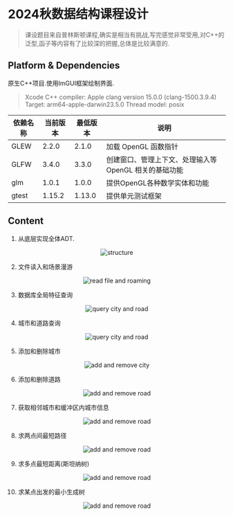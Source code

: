 #  2024秋数据结构课程设计
> 课设题目来自普林斯顿课程,确实是相当有挑战,写完感觉非常受用,对C++的泛型,函子等内容有了比较深的把握,总体是比较满意的.

## Platform & Dependencies
原生C++项目.使用ImGUI框架绘制界面.

> Xcode C++ compiler:
> Apple clang version 15.0.0 (clang-1500.3.9.4)
> Target: arm64-apple-darwin23.5.0
> Thread model: posix

| 依赖名称 | 当前版本 | 最低版本 | 说明 |
| -- | -- | -- | -- |
| GLEW | 2.2.0 | 2.1.0 | 加载 OpenGL 函数指针 |
| GLFW | 3.4.0 | 3.3.0 | 创建窗口、管理上下文、处理输入等 OpenGL 相关的基础功能 |
| glm | 1.0.1 | 1.0.0 | 提供OpenGL各种数学实体和功能|
| gtest | 1.15.2 | 1.13.0 | 提供单元测试框架|

## Content
1. 从底层实现全体ADT.

<p align="center">
    <img src="https://cdn.jsdelivr.net/gh/HereIsZephyrus/zephyrus.img/images/blog/WUSGraph_structure.png" alt="structure" />
</p>

2. 文件读入和场景漫游

<p align="center">
    <img src="https://cdn.jsdelivr.net/gh/HereIsZephyrus/zephyrus.img/images/blog/20250103234331409-ezgif.com-video-to-gif-converter.gif" alt="read file and roaming" />
</p>

3. 数据库全局特征查询

<p align="center">
    <img src="https://cdn.jsdelivr.net/gh/HereIsZephyrus/zephyrus.img/images/blog/global.gif" alt="query city and road" />
</p>

4. 城市和道路查询

<p align="center">
    <img src="https://cdn.jsdelivr.net/gh/HereIsZephyrus/zephyrus.img/images/blog/search_city_and_road.gif" alt="query city and road" />
</p>

5. 添加和删除城市

<p align="center">
    <img src="https://cdn.jsdelivr.net/gh/HereIsZephyrus/zephyrus.img/images/blog/add_and_remove_city.gif" alt="add and remove city" />
</p>

6. 添加和删除道路

<p align="center">
    <img src="https://cdn.jsdelivr.net/gh/HereIsZephyrus/zephyrus.img/images/blog/add_and_remove_road.gif" alt="add and remove road" />
</p>

7. 获取相邻城市和缓冲区内城市信息

<p align="center">
    <img src="https://cdn.jsdelivr.net/gh/HereIsZephyrus/zephyrus.img/images/blog/get_neighbors.gif" alt="add and remove road" />
</p>

8. 求两点间最短路径

<p align="center">
    <img src="https://cdn.jsdelivr.net/gh/HereIsZephyrus/zephyrus.img/images/blog/get_twocity_shortest.gif" alt="add and remove road" />
</p>

9. 求多点最短距离(斯坦纳树)

<p align="center">
    <img src="https://cdn.jsdelivr.net/gh/HereIsZephyrus/zephyrus.img/images/blog/multi_shortest.gif" alt="add and remove road" />
</p>

10. 求某点出发的最小生成树

<p align="center">
    <img src="https://cdn.jsdelivr.net/gh/HereIsZephyrus/zephyrus.img/images/blog/calcMST.gif" alt="add and remove road" />
</p>

